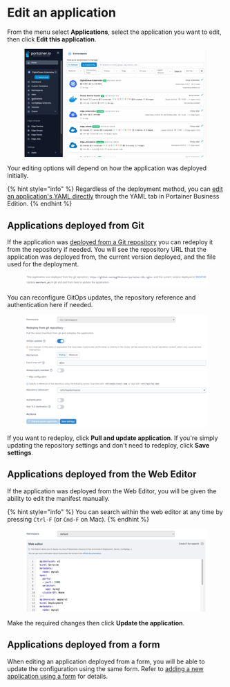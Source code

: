 # Edit an application

From the menu select **Applications**, select the application you want to edit, then click **Edit this application**.

<figure><img src="../../../.gitbook/assets/2.15-k8s_kubernetes_applications_edit_app.gif" alt=""><figcaption></figcaption></figure>

Your editing options will depend on how the application was deployed initially.

{% hint style="info" %}
Regardless of the deployment method, you can [edit an application's YAML directly](inspect.md#yaml-section) through the YAML tab in Portainer Business Edition.
{% endhint %}

## Applications deployed from Git

If the application was [deployed from a Git repository](manifest.md#option-1-git-repository) you can redeploy it from the repository if needed. You will see the repository URL that the application was deployed from, the current version deployed, and the file used for the deployment.

<figure><img src="../../../.gitbook/assets/2.19-kubernetes-applications-edit-git-info.png" alt=""><figcaption></figcaption></figure>

You can reconfigure GitOps updates, the repository reference and authentication here if needed.

<figure><img src="../../../.gitbook/assets/2.19-kubernetes-applications-edit-git.png" alt=""><figcaption></figcaption></figure>

If you want to redeploy, click **Pull and update application**. If you're simply updating the repository settings and don't need to redeploy, click **Save settings**.

## Applications deployed from the Web Editor

If the application was deployed from the Web Editor, you will be given the ability to edit the manifest manually.&#x20;

{% hint style="info" %}
You can search within the web editor at any time by pressing `Ctrl-F` (or `Cmd-F` on Mac).
{% endhint %}

<figure><img src="../../../.gitbook/assets/2.15-kubernetes_applications_application_edit.png" alt=""><figcaption></figcaption></figure>

Make the required changes then click **Update the application**.

## Applications deployed from a form

When editing an application deployed from a form, you will be able to update the configuration using the same form. Refer to [adding a new application using a form](add.md) for details.


